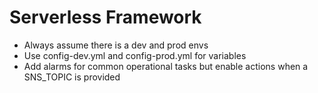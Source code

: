 # Serverless Framework

- Always assume there is a dev and prod envs
- Use config-dev.yml and config-prod.yml for variables
- Add alarms for common operational tasks but enable actions when a SNS_TOPIC is provided
